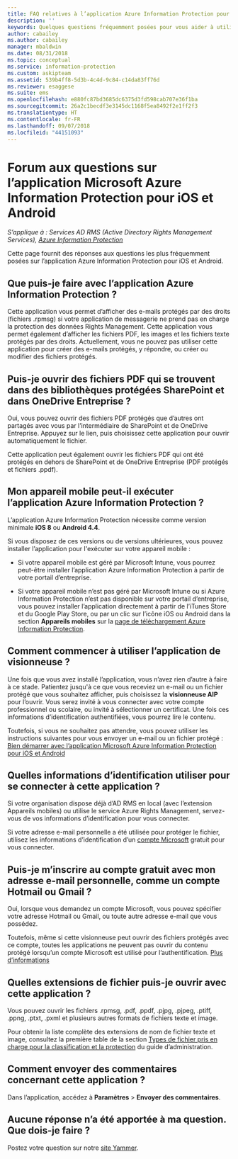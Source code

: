 ```yaml
---
title: FAQ relatives à l’application Azure Information Protection pour iOS et Android
description: ''
keywords: Quelques questions fréquemment posées pour vous aider à utiliser l’application Azure Information Protection pour iOS et Android
author: cabailey
ms.author: cabailey
manager: mbaldwin
ms.date: 08/31/2018
ms.topic: conceptual
ms.service: information-protection
ms.custom: askipteam
ms.assetid: 539b4ff8-5d3b-4c4d-9c84-c14da83ff76d
ms.reviewer: esaggese
ms.suite: ems
ms.openlocfilehash: e880fc87bd3685dc6375d3fd598cab707e36f1ba
ms.sourcegitcommit: 26a2c1becdf3e3145dc1168f5ea8492f2e1ff2f3
ms.translationtype: HT
ms.contentlocale: fr-FR
ms.lasthandoff: 09/07/2018
ms.locfileid: "44151093"
---
```

# <a name="faqs-for-microsoft-azure-information-protection-app-for-ios-and-android"></a>Forum aux questions sur l’application Microsoft Azure Information Protection pour iOS et Android

*S’applique à : Services AD RMS (Active Directory Rights Management Services), [Azure Information Protection](https://azure.microsoft.com/pricing/details/information-protection)*

Cette page fournit des réponses aux questions les plus fréquemment posées sur l’application Azure Information Protection pour iOS et Android.

## <a name="what-can-i-do-with-the-azure-information-protection-app"></a>Que puis-je faire avec l’application Azure Information Protection ?

Cette application vous permet d’afficher des e-mails protégés par des droits (fichiers .rpmsg) si votre application de messagerie ne prend pas en charge la protection des données Rights Management. Cette application vous permet également d’afficher les fichiers PDF, les images et les fichiers texte protégés par des droits. Actuellement, vous ne pouvez pas utiliser cette application pour créer des e-mails protégés, y répondre, ou créer ou modifier des fichiers protégés.

## <a name="can-i-open-pdf-files-that-are-in-sharepoint-protected-libraries-and-onedrive-for-business"></a>Puis-je ouvrir des fichiers PDF qui se trouvent dans des bibliothèques protégées SharePoint et dans OneDrive Entreprise ?

Oui, vous pouvez ouvrir des fichiers PDF protégés que d’autres ont partagés avec vous par l’intermédiaire de SharePoint et de OneDrive Entreprise. Appuyez sur le lien, puis choisissez cette application pour ouvrir automatiquement le fichier. 

Cette application peut également ouvrir les fichiers PDF qui ont été protégés en dehors de SharePoint et de OneDrive Entreprise (PDF protégés et fichiers .ppdf).

## <a name="can-my-mobile-device-run-the-azure-information-protection-app"></a>Mon appareil mobile peut-il exécuter l’application Azure Information Protection ?

L’application Azure Information Protection nécessite comme version minimale **iOS 8** ou **Android 4.4**.

Si vous disposez de ces versions ou de versions ultérieures, vous pouvez installer l’application pour l'exécuter sur votre appareil mobile :

- Si votre appareil mobile est géré par Microsoft Intune, vous pourrez peut-être installer l’application Azure Information Protection à partir de votre portail d’entreprise.

- Si votre appareil mobile n’est pas géré par Microsoft Intune ou si Azure Information Protection n’est pas disponible sur votre portail d’entreprise, vous pouvez installer l’application directement à partir de l’iTunes Store et du Google Play Store, ou par un clic sur l’icône iOS ou Android dans la section **Appareils mobiles** sur la [page de téléchargement Azure Information Protection](https://portal.azurerms.com/#/download). 

## <a name="how-do-i-get-started-with-the-viewer-app"></a>Comment commencer à utiliser l’application de visionneuse ?

Une fois que vous avez installé l’application, vous n’avez rien d’autre à faire à ce stade. Patientez jusqu'à ce que vous receviez un e-mail ou un fichier protégé que vous souhaitez afficher, puis choisissez la **visionneuse AIP** pour l’ouvrir. Vous serez invité à vous connecter avec votre compte professionnel ou scolaire, ou invité à sélectionner un certificat. Une fois ces informations d’identification authentifiées, vous pourrez lire le contenu.

Toutefois, si vous ne souhaitez pas attendre, vous pouvez utiliser les instructions suivantes pour vous envoyer un e-mail ou un fichier protégé : [Bien démarrer avec l’application Microsoft Azure Information Protection pour iOS et Android](mobile-app-get-started.md) 

## <a name="what-credentials-should-i-use-to-sign-in-to-this-app"></a>Quelles informations d’identification utiliser pour se connecter à cette application ?

Si votre organisation dispose déjà d’AD RMS en local (avec l’extension Appareils mobiles) ou utilise le service Azure Rights Management, servez-vous de vos informations d’identification pour vous connecter. 

Si votre adresse e-mail personnelle a été utilisée pour protéger le fichier, utilisez les informations d’identification d’un [compte Microsoft](https://signup.live.com) gratuit pour vous connecter.

## <a name="can-i-sign-up-for-the-free-account-with-my-personal-email-address-such-as-a-hotmail-or-gmail-account"></a>Puis-je m’inscrire au compte gratuit avec mon adresse e-mail personnelle, comme un compte Hotmail ou Gmail ?

Oui, lorsque vous demandez un compte Microsoft, vous pouvez spécifier votre adresse Hotmail ou Gmail, ou toute autre adresse e-mail que vous possédez. 

Toutefois, même si cette visionneuse peut ouvrir des fichiers protégés avec ce compte, toutes les applications ne peuvent pas ouvrir du contenu protégé lorsqu’un compte Microsoft est utilisé pour l’authentification. [Plus d’informations](../secure-collaboration-documents.md#supported-scenarios-for-opening-protected-documents)

## <a name="which-file-extensions-can-i-open-with-this-app"></a>Quelles extensions de fichier puis-je ouvrir avec cette application ?

Vous pouvez ouvrir les fichiers .rpmsg, .pdf, .ppdf, .pjpg, .pjpeg, .ptiff, .ppng, .ptxt, .pxml et plusieurs autres formats de fichiers texte et image.

Pour obtenir la liste complète des extensions de nom de fichier texte et image, consultez la première table de la section [Types de fichier pris en charge pour la classification et la protection](client-admin-guide-file-types.md#supported-file-types-for-classification-and-protection) du guide d’administration.

##  <a name="how-do-i-provide-feedback-about-this-app"></a>Comment envoyer des commentaires concernant cette application ?

Dans l’application, accédez à **Paramètres** > **Envoyer des commentaires**.


## <a name="my-question-has-not-been-answeredwhat-should-i-do"></a>Aucune réponse n’a été apportée à ma question. Que dois-je faire ?

Postez votre question sur notre [site Yammer](https://www.yammer.com/AskIPTeam).
